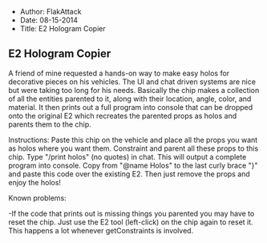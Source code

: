 - Author: FlakAttack
- Date: 08-15-2014
- Title: E2 Hologram Copier

## E2 Hologram Copier

A friend of mine requested a hands-on way to make easy holos for decorative pieces on his vehicles. The UI and chat driven systems are nice but were taking too long for his needs. Basically the chip makes a collection of all the entities parented to it, along with their location, angle, color, and material. It then prints out a full program into console that can be dropped onto the original E2 which recreates the parented props as holos and parents them to the chip.

Instructions:
Paste this chip on the vehicle and place all the props you want as holos where you want them. Constraint and parent all these props to this chip. Type "/print holos" (no quotes) in chat. This will output a complete program into console. Copy from "@name Holos" to the last curly brace "}" and paste this code over the existing E2. Then just remove the props and enjoy the holos!

Known problems:

-If the code that prints out is missing things you parented you may have to reset the chip. Just use the E2 tool (left-click) on the chip again to reset it. This happens a lot whenever getConstraints is involved.
